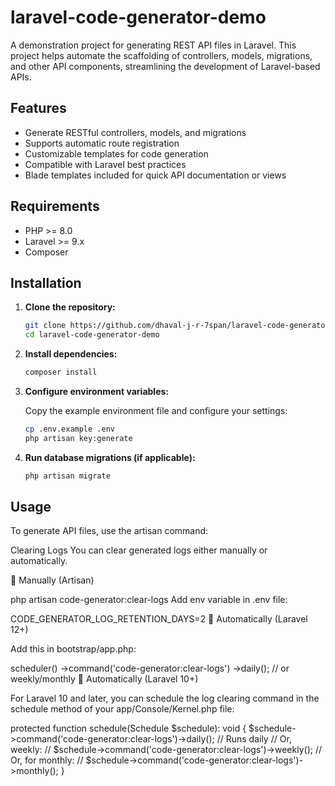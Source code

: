 # laravel-code-generator-demo

A demonstration project for generating REST API files in Laravel. This project helps automate the scaffolding of controllers, models, migrations, and other API components, streamlining the development of Laravel-based APIs.

## Features

*   Generate RESTful controllers, models, and migrations
*   Supports automatic route registration
*   Customizable templates for code generation
*   Compatible with Laravel best practices
*   Blade templates included for quick API documentation or views

## Requirements

*   PHP >= 8.0
*   Laravel >= 9.x
*   Composer

## Installation

1.  **Clone the repository:**

    ```bash
    git clone https://github.com/dhaval-j-r-7span/laravel-code-generator-demo.git
    cd laravel-code-generator-demo
    ```

2.  **Install dependencies:**

    ```bash
    composer install
    ```

3.  **Configure environment variables:**

    Copy the example environment file and configure your settings:

    ```bash
    cp .env.example .env
    php artisan key:generate
    ```

4.  **Run database migrations (if applicable):**

    ```bash
    php artisan migrate
    ```

## Usage

To generate API files, use the artisan command:

Clearing Logs
You can clear generated logs either manually or automatically.

🔹 Manually (Artisan)

php artisan code-generator:clear-logs
Add env variable in .env file:

CODE_GENERATOR_LOG_RETENTION_DAYS=2
🔹 Automatically (Laravel 12+)

Add this in bootstrap/app.php:

scheduler()
    ->command('code-generator:clear-logs')
    ->daily(); // or weekly/monthly
🔹 Automatically (Laravel 10+)

For Laravel 10 and later, you can schedule the log clearing command in the schedule method of your app/Console/Kernel.php file:

protected function schedule(Schedule $schedule): void
{
    $schedule->command('code-generator:clear-logs')->daily(); // Runs daily
    // Or, weekly:
    // $schedule->command('code-generator:clear-logs')->weekly();
    // Or, for monthly:
    // $schedule->command('code-generator:clear-logs')->monthly();
}
